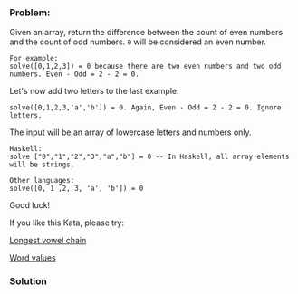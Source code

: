 ### Problem:
<p>Given an array, return the difference between the count of even numbers and the count of odd numbers. <code>0</code> will be considered an even number. </p>
<pre><code class="language-Haskell"><span class="hljs-type">For</span> example:
<span class="hljs-title">solve</span>([<span class="hljs-number">0</span>,<span class="hljs-number">1</span>,<span class="hljs-number">2</span>,<span class="hljs-number">3</span>]) = <span class="hljs-number">0</span> because there are two even numbers and two odd numbers. <span class="hljs-type">Even</span> - <span class="hljs-type">Odd</span> = <span class="hljs-number">2</span> - <span class="hljs-number">2</span> = <span class="hljs-number">0.</span>  </code></pre>
<p>Let&apos;s now add two letters to the last example: </p>
<pre><code class="language-Haskell"><span class="hljs-title">solve</span>([<span class="hljs-number">0</span>,<span class="hljs-number">1</span>,<span class="hljs-number">2</span>,<span class="hljs-number">3</span>,&apos;a&apos;,&apos;b&apos;]) = <span class="hljs-number">0.</span> <span class="hljs-type">Again</span>, <span class="hljs-type">Even</span> - <span class="hljs-type">Odd</span> = <span class="hljs-number">2</span> - <span class="hljs-number">2</span> = <span class="hljs-number">0.</span> <span class="hljs-type">Ignore</span> letters. </code></pre>
<p>The input will be an array of lowercase letters and numbers only. </p>
<pre><code class="language-Haskell"><span class="hljs-type">Haskell</span>: 
<span class="hljs-title">solve</span> [<span class="hljs-string">&quot;0&quot;</span>,<span class="hljs-string">&quot;1&quot;</span>,<span class="hljs-string">&quot;2&quot;</span>,<span class="hljs-string">&quot;3&quot;</span>,<span class="hljs-string">&quot;a&quot;</span>,<span class="hljs-string">&quot;b&quot;</span>] = <span class="hljs-number">0</span> <span class="hljs-comment">-- In Haskell, all array elements will be strings.</span></code></pre>
<pre><code class="language-Python">Other languages: 
solve([<span class="hljs-number">0</span>, <span class="hljs-number">1</span> ,<span class="hljs-number">2</span>, <span class="hljs-number">3</span>, <span class="hljs-string">&apos;a&apos;</span>, <span class="hljs-string">&apos;b&apos;</span>]) = <span class="hljs-number">0</span></code></pre>
<p>Good luck!</p>
<p>If you like this Kata, please try: </p>
<p><a href="https://www.codewars.com/kata/59c5f4e9d751df43cf000035" target="_blank">Longest vowel chain</a></p>
<p><a href="https://www.codewars.com/kata/598d91785d4ce3ec4f000018" target="_blank">Word values</a></p>

### Solution